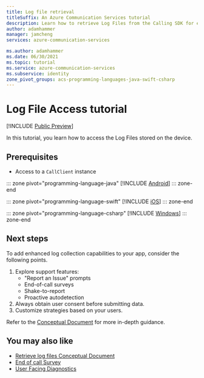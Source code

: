 ```yaml
---
title: Log file retrieval
titleSuffix: An Azure Communication Services tutorial
description: Learn how to retrieve Log Files from the Calling SDK for enhanced supportability.
author: adamhammer
manager: jamcheng
services: azure-communication-services

ms.author: adamhammer
ms.date: 06/30/2021
ms.topic: tutorial
ms.service: azure-communication-services
ms.subservice: identity
zone_pivot_groups: acs-programming-languages-java-swift-csharp
---
```


# Log File Access tutorial
[!INCLUDE [Public Preview](../includes/public-preview-include-document.md)]

In this tutorial, you learn how to access the Log Files stored on the device.

## Prerequisites

- Access to a `CallClient` instance

::: zone pivot="programming-language-java"
[!INCLUDE [Android](./includes/log-file-retrieval-android.md)]
::: zone-end

::: zone pivot="programming-language-swift"
[!INCLUDE [iOS](./includes/log-file-retrieval-ios.md)]
::: zone-end

::: zone pivot="programming-language-csharp"
[!INCLUDE [Windows](./includes/log-file-retrieval-windows.md)]
::: zone-end

## Next steps

To add enhanced log collection capabilities to your app, consider the following points.

1. Explore support features: 
   - "Report an Issue" prompts
   - End-of-call surveys
   - Shake-to-report
   - Proactive autodetection
2. Always obtain user consent before submitting data.
3. Customize strategies based on your users.

Refer to the [Conceptual Document](../concepts/voice-video-calling/retrieve-support-files.md) for more in-depth guidance.

## You may also like

- [Retrieve log files Conceptual Document](../concepts/voice-video-calling/retrieve-support-files.md)
- [End of call Survey](./end-of-call-survey-tutorial.md)
- [User Facing Diagnostics](../concepts/voice-video-calling/user-facing-diagnostics.md)
